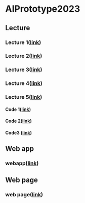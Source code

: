 # AIPrototype2023

## Lecture 
### Lecture 1([link](https://github.com/Thipwadee/AIPrototype2023/blob/main/Lecture/Lecture-1.pdf))
### Lecture 2([link](https://github.com/Thipwadee/AIPrototype2023/blob/main/Lecture/Lecture-2.pdf))
### Lecture 3([link](https://github.com/Thipwadee/AIPrototype2023/blob/main/Lecture/Lecture-3.pdf))
### Lecture 4([link](https://github.com/Thipwadee/AIPrototype2023/blob/main/Lecture/Lecture-4.pdf))
### Lecture 5([link](https://github.com/Thipwadee/AIPrototype2023/blob/main/Lecture/Lecture-5.pdf))
#### Code 1([link](https://github.com/Thipwadee/AIPrototype2023/blob/main/python_subprocess.py))
#### Code 2([link](https://github.com/Thipwadee/AIPrototype2023/blob/main/fristpy.py))
#### Code3 ([link](https://github.com/Thipwadee/AIPrototype2023/blob/main/firstflask.py))

## Web app
### webapp([link](https://github.com/Thipwadee/AIPrototype2023/tree/main/templates))

## Web page
### web page([link](https://buntariga2545.github.io/test_webpage/))

